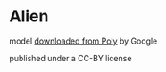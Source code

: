 # Alien

model [downloaded from Poly](https://poly.google.com/view/3SD07SGSMNy) by Google

published under a CC-BY license
